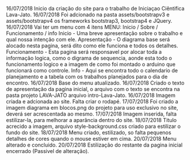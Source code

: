 16/07/2018 Inicio da criação do site para o trabalho de Iniciaçao Ciêntifica Lava-Jato.
16/07/2018 Foi adcionado na pasta assets/bootstrapv3 e assets/bootstrapv4 os frameworks bootstrap3, bootstrap4 e JQuery.
16/07/2018 Vai ter um menu com 4 itens MENU: Inicio / Sobre / Funcionamento / info
    Inicio - Uma breve apresentação sobre o trabalho e qual nossa intenção com ele.
    Apresentação - O diagrama base será alocado nesta pagina, será dito como ele funciona e todos os detalhes.
    Funcionamento - Esta pagina será responsavel por alocar toda a informação logica, como o digrama de sequencia, 
                    aonde esta todo o funcionamento logico e a imagem de como foi montado o arduino que funcionará como controle.
    Info - Aqui se encontra todo o calendario de planejamento e a tabela com os trabalhos planejados para o dia de encontro.
16/07/2018 Base do menu atualizado.
16/07/2018 Criado o texto de apresentação da pagina inicial, o arquivo com o texto se encontra na pasta projeto LAVA-JATO arquivo intro-Lava-Jato.
16/07/2018 Imagem criada e adcionada ao site. Falta criar o rodapé.
17/07/2018 Foi criado a imagem diagrama em blocos.png do projeto para uso exclusivo no site, deverá ser acrescentada ao mesmo.
17/07/2018 Imagem inserida, falta estilizar-la, para melhorar a aparância dentro do site.
18/07/2018 Titulo acrecido a imagem, arquivo style-background.css criado para estilizar o fundo do site.
18/07/2018 Menu criado, estilizado, so falta pequenos detalhes de cores quando o mouse estiver em cima.
20/07/2018 Menu alterado e concluido.
20/07/2018 Estilização do restante da pagina inicial encerrado (Passivel de alteração).